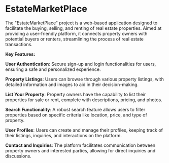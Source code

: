﻿# EstateMarketPlace
The "EstateMarketPlace" project is a web-based application designed to facilitate the buying, selling, and renting of real estate properties. Aimed at providing a user-friendly platform, it connects property owners with potential buyers or renters, streamlining the process of real estate transactions.

**Key Features:**

**User Authentication**: Secure sign-up and login functionalities for users, ensuring a safe and personalized experience.

**Property Listings**: Users can browse through various property listings, with detailed information and images to aid in their decision-making.

**List Your Property**: Property owners have the capability to list their properties for sale or rent, complete with descriptions, pricing, and photos.

**Search Functionality**: A robust search feature allows users to filter properties based on specific criteria like location, price, and type of property.

**User Profiles**: Users can create and manage their profiles, keeping track of their listings, inquiries, and interactions on the platform.

**Contact and Inquiries**: The platform facilitates communication between property owners and interested parties, allowing for direct inquiries and discussions.
